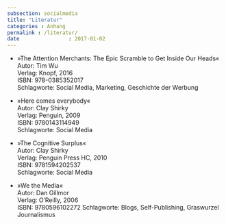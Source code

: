 ```yaml
---
subsection: socialmedia
title: "Literatur"
categories : Anhang
permalink : /literatur/ 
date                : 2017-01-02
---
```


  - »The Attention Merchants: The Epic Scramble to Get Inside Our
    Heads«  
    Autor: Tim Wu  
    Verlag: Knopf, 2016  
    ISBN: 978-0385352017  
    Schlagworte: Social Media, Marketing, Geschichte der Werbung

  - »Here comes everybody«  
    Autor: Clay Shirky  
    Verlag: Penguin, 2009  
    ISBN: 9780143114949  
    Schlagworte: Social Media

  - »The Cognitive Surplus«  
    Autor: Clay Shirky  
    Verlag: Penguin Press HC, 2010  
    ISBN: 9781594202537  
    Schlagworte: Social Media

  - »We the Media«  
    Autor: Dan Gillmor  
    Verlag: O’Reilly, 2006  
    ISBN: 9780596102272 Schlagworte: Blogs, Self-Publishing, Graswurzel
    Journalismus
